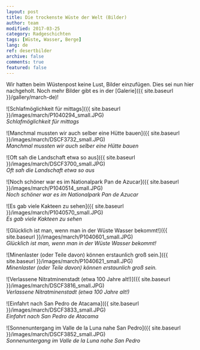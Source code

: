 ```yaml
---
layout: post
title: Die trockenste Wüste der Welt (Bilder)
author: team
modified: 2017-03-25
category: Radgeschichten
tags: [Wüste, Wasser, Berge]
lang: de
ref: desertbilder
archive: false
comments: true
featured: false
---
```


Wir hatten beim Wüstenpost keine Lust, Bilder einzufügen. Dies sei nun hier nachgeholt. Noch mehr Bilder gibt es in der [Galerie]({{ site.baseurl }}/gallery/march-de)!

![Schlafmöglichkeit für mittags]({{ site.baseurl }}/images/march/P1040294_small.JPG)  
*Schlafmöglichkeit für mittags*

![Manchmal mussten wir auch selber eine Hütte bauen]({{ site.baseurl }}/images/march/DSCF3732_small.JPG)  
*Manchmal mussten wir auch selber eine Hütte bauen*

![Oft sah die Landschaft etwa so aus]({{ site.baseurl }}/images/march/DSCF3700_small.JPG)  
*Oft sah die Landschaft etwa so aus*

![Noch schöner war es im Nationalpark Pan de Azucar]({{ site.baseurl }}/images/march/P1040514_small.JPG)  
*Noch schöner war es im Nationalpark Pan de Azucar*

![Es gab viele Kakteen zu sehen]({{ site.baseurl }}/images/march/P1040570_small.JPG)  
*Es gab viele Kakteen zu sehen*

![Glücklich ist man, wenn man in der Wüste Wasser bekommt!]({{ site.baseurl }}/images/march/P1040601_small.JPG)  
*Glücklich ist man, wenn man in der Wüste Wasser bekommt!*

![Minenlaster (oder Teile davon) können erstaunlich groß sein.]({{ site.baseurl }}/images/march/P1040621_small.JPG)  
*Minenlaster (oder Teile davon) können erstaunlich groß sein.*

![Verlassene Nitratminenstadt (etwa 100 Jahre alt!)]({{ site.baseurl }}/images/march/DSCF3816_small.JPG)  
*Verlassene Nitratminenstadt (etwa 100 Jahre alt!)*

![Einfahrt nach San Pedro de Atacama]({{ site.baseurl }}/images/march/DSCF3833_small.JPG)  
*Einfahrt nach San Pedro de Atacama*

![Sonnenuntergang im Valle de la Luna nahe San Pedro]({{ site.baseurl }}/images/march/DSCF3852_small.JPG)  
*Sonnenuntergang im Valle de la Luna nahe San Pedro*

